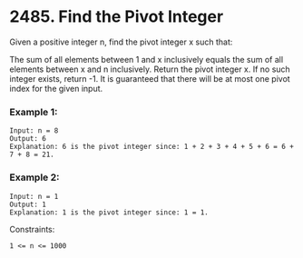 # 2485. Find the Pivot Integer


Given a positive integer n, find the pivot integer x such that:

The sum of all elements between 1 and x inclusively equals the sum of all elements between x and n inclusively.
Return the pivot integer x. If no such integer exists, return -1. It is guaranteed that there will be at most one pivot index for the given input.

 

### Example 1:
```
Input: n = 8
Output: 6
Explanation: 6 is the pivot integer since: 1 + 2 + 3 + 4 + 5 + 6 = 6 + 7 + 8 = 21.
```

### Example 2:
```
Input: n = 1
Output: 1
Explanation: 1 is the pivot integer since: 1 = 1.
 ```

Constraints:
```
1 <= n <= 1000
```